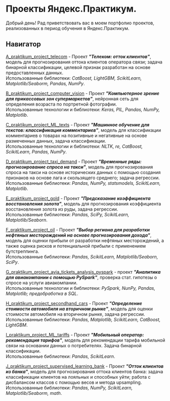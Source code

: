 # Проекты Яндекс.Практикум.

Добрый день! Рад приветствовать вас в моем портфолио проектов, реализованных в период обучения в Яндекс.Практикум.

## Навигатор
[A_praktikum_project_telecom](https://github.com/ivanos222/praktikum-projects/tree/master/A_praktikum_project_telecom) - Проект ___"Телеком: отток клиентов"___, модель для прогнозирования оттока клиентов оператора связи; задача бинарной классификации, целевой признак разработан на основе предоставленных данных.  
Использованные библиотеки: *CatBoost, LightGBM, ScikitLearn, Matplotlib/Seaborm, Pandas, NumPy*.  

[B_praktikum_project_computer_vision](https://github.com/ivanos222/praktikum-projects/tree/master/B_praktikum_project_computer_vision) - Проект ___"Компьютерное зрение для прикассовых зон супермаркетов"___, нейронная сеть для определения возраста по портретной фотографии.  
Использованные технологии и библиотеки: *Keras, PIL, Pandas, NumPy, Matplotlib*.  

[C_praktikum_project_ML_texts](https://github.com/ivanos222/praktikum-projects/tree/master/C_praktikum_project_ML_texts) - Проект ___"Машинное обучение для текстов: классификация комментариев"___, модель для классификации комментариев о товарах на позитивные и негативные на основе размеченных данных, задача классификации.  
Использованные технологии и библиотеки: *NLTK, re, CatBoost, ScikitLearn, Pandas, NumPy*.  

[D_praktikum_project_taxi_demand](https://github.com/ivanos222/praktikum-projects/tree/master/D_praktikum_project_taxi_demand) - Проект ___"Временные ряды: прогнозирование спроса на такси"___, модель для прогнозирования спроса на такси на основе исторических данных с помощью создания признаков на основе лага и скользящего среднего; задача регрессии.  
Использованные библиотеки: *Pandas, NumPy, statsmodels, ScikitLearn, Matplotlib*.  

[E_praktikum_project_gold](https://github.com/ivanos222/praktikum-projects/tree/master/E_praktikum_project_gold) - Проект ___"Предсказание коэффициента восстановления золота"___, модель для прогнозирования коэффициента восстановления золота из руды, задача регрессии.  
Использованные библиотеки: *Pandas, SciPy, ScikitLearn, Matplotlib/Seaborn*.  

[F_praktikum_project_oil](https://github.com/ivanos222/praktikum-projects/tree/master/F_praktikum_project_oil) - Проект ___"Выбор региона для разработки нефтяных месторождений на основе прогнозирования дохода"___, модель для оценки прибыли от разработки нефтяных месторождений, а также оценка рисков и потенциальной прибыли с применением бутстреппинга.  
Использованные библиотеки: *Pandas, ScikitLearn, Matplotlib/Seaborn, SciPy*.  

[G_praktikum_project_avia_tickets_analysis_pyspark](https://github.com/ivanos222/praktikum-projects/tree/master/G_praktikum_project_avia_tickets_analysis_pyspark) - проект ___"Аналитика для авиакомпании с помощью PySpark"___, проверка стат. гипотезы о спросе на услуги авиакомпании.  
Использованные технологии и библиотеки: *PySpark, NunPy, Pandas, Matplotlib; предобработка в SQL*.

[H_praktikum_project_secondhand_cars](https://github.com/ivanos222/praktikum-projects/tree/master/H_praktikum_project_secondhand_cars) - Проект ___"Определение стоимости автомобиля на вторичном рынке"___, модель для оценки стоимости автомобиля на вторичном рынке, задача регрессии.  
Использованные библиотеки: *Pandas, Matplotlib, ScikitLearn, CatBoost, LightGBM*.  

[I_praktikum_project_ML_tariffs](https://github.com/ivanos222/praktikum-projects/tree/master/I_praktikum_project_ML_tariffs) - Проект ___"Мобильный оператор: рекомендация тарифов"___, модель для рекомендации тарифа мобильной связи на основании данных о потребителях. Задача бинарной классификации.  
Использованные библиотеки: *Pandas, ScikitLearn*.  

[J_praktikum_project_supervised_learning_bank](https://github.com/ivanos222/praktikum-projects/tree/master/J_praktikum_project_supervised_learning_bank) - Проект ___"Отток клиентов из банка"___, модель для прогнозирования оттока клиентов банка: задача классификации клиентов на лояльных и способных уйти; работа с дисбалансом классов с помощью весов и метода upsampling.  
Использованные библиотеки: *Pandas, NumPy, ScikitLearn, Matplotlib/Seaborm, math*.  




